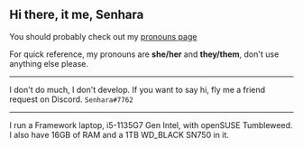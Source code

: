 ## Hi there, it me, Senhara


You should probably check out my [pronouns page](https://en.pronouns.page/@Senhara)

For quick reference, my pronouns are **she/her** and **they/them**, don't use anything else please.

---
I don't do much, I don't develop. If you want to say hi, fly me a friend request on Discord. `Senhara#7762`

---
I run a Framework laptop, i5-1135G7 Gen Intel, with openSUSE Tumbleweed. I also have 16GB of RAM and a 1TB WD_BLACK SN750 in it.
